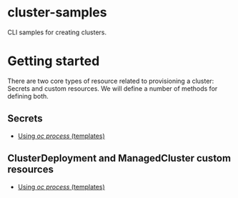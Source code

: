 # cluster-samples
CLI samples for creating clusters.

# Getting started
There are two core types of resource related to provisioning a cluster:  Secrets and custom resources. We will define a number of methods for defining both.

## Secrets
- [Using _oc process_ (templates)](secrets/SECRETS.md)

## ClusterDeployment and ManagedCluster custom resources
- [Using _oc process_ (templates)](clusters/CLUSTERS.md)

